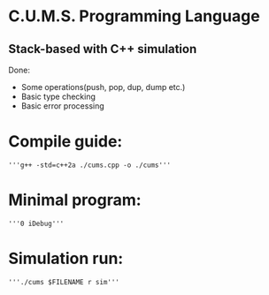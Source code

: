 # C.U.M.S. Programming Language
## Stack-based with C++ simulation

Done:
- Some operations(push, pop, dup, dump etc.)
- Basic type checking
- Basic error processing

# Compile guide:
    '''g++ -std=c++2a ./cums.cpp -o ./cums'''

# Minimal program:
    '''0 iDebug'''
    
# Simulation run:
    '''./cums $FILENAME r sim'''
